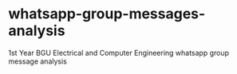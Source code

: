 # whatsapp-group-messages-analysis
1st Year BGU Electrical and Computer Engineering whatsapp group message analysis
